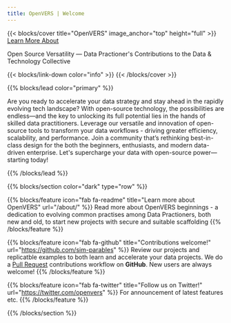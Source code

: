 ```yaml
---
title: OpenVERS | Welcome
---
```


{{< blocks/cover title="OpenVERS" image_anchor="top" height="full" >}}
<a class="btn btn-lg btn-primary me-3 mb-4" href="/docs/">
  Learn More <i class="fas fa-arrow-alt-circle-right ms-2"></i>
</a>
<a class="btn btn-lg btn-secondary me-3 mb-4" href="/about/">
  About <i class="fab fa-github ms-2 "></i>
</a>
<p class="lead mt-5"><span>Open Source Versatility &mdash; Data Practioner's Contributions to the Data & Technology Collective</span></p>
{{< blocks/link-down color="info" >}}
{{< /blocks/cover >}}


{{% blocks/lead color="primary" %}}

Are you ready to accelerate your data strategy and stay ahead in the rapidly evolving tech landscape? With open-source technology, the possibilities are endless—and the key to unlocking its full potential lies in the hands of skilled data practitioners. Leverage our versatile and innovation of open-source tools to transform your data workflows - driving greater efficiency, scalability, and performance. Join a community that’s rethinking best-in-class design for the both the beginners, enthusiasts, and modern data-driven enterprise. Let's supercharge your data with open-source power—starting today!

{{% /blocks/lead %}}


{{% blocks/section color="dark" type="row" %}}

{{% blocks/feature icon="fab fa-readme" title="Learn more about OpenVERS" url="/about/" %}}
Read more about OpenVERS beginnings - a dedication to evolving common practises among Data Practioners, both new and old, to start new projects with secure and suitable scaffolding
{{% /blocks/feature %}}

{{% blocks/feature icon="fab fa-github" title="Contributions welcome!" url="https://github.com/sim-parables" %}}
Review our projects and replicatble examples to both learn and accelerate your data projects. We do a [Pull Request](https://github.com/sim-parables) contributions workflow on **GitHub**. New users are always welcome!
{{% /blocks/feature %}}


{{% blocks/feature icon="fab fa-twitter" title="Follow us on Twitter!" url="https://twitter.com/openvers" %}}
For announcement of latest features etc.
{{% /blocks/feature %}}


{{% /blocks/section %}}

